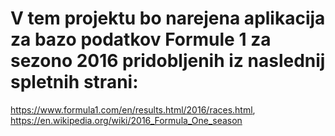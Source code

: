 # V tem projektu bo narejena aplikacija za bazo podatkov Formule 1 za sezono 2016 pridobljenih iz naslednij spletnih strani:
https://www.formula1.com/en/results.html/2016/races.html,
https://en.wikipedia.org/wiki/2016_Formula_One_season

